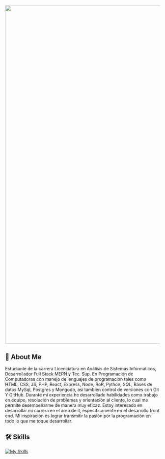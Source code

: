 # <img src="./images/github-header-image" width="1100"/>

## 🚀 About Me

Estudiante de la carrera Licenciatura en Análisis de Sistemas Informáticos, Desarrollador Full Stack MERN y Tec. Sup. En Programación de Computadoras con manejo de lenguajes de programación tales como HTML, CSS, JS, PHP, React, Express, Node, RoR, Python, SQL, Bases de datos MySql, Postgres y Mongodb, así también control de versiones con Git Y GitHub. Durante mi experiencia he desarrollado habilidades como trabajo en equipo, resolución de problemas y orientación al cliente, lo cual me permite desempeñarme de manera muy eficaz. Estoy interesado en desarrollar mi carrera en el área de it, específicamente en el desarrollo front end. Mi inspiración es lograr transmitir la pasión por la programación en todo lo que me toque desarrollar.

## 🛠 Skills

[![My Skills](https://skillicons.dev/icons?i=html,css,js,react,bootstrap,express,nodejs,py,php,mysql,mongodb,git,vscode,postman)](https://skillicons.dev)
